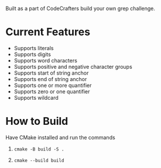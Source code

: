 Built as a part of CodeCrafters build your own grep challenge.

# Current Features

- Supports literals
- Supports digits
- Supports word characters
- Supports positive and negative character groups
- Supports start of string anchor
- Supports end of string anchor
- Supports one or more quantifier
- Supports zero or one quantifier
- Supports wildcard

# How to Build

Have CMake installed and run the commands

1. `cmake -B build -S .`

2. `cmake --build build`
